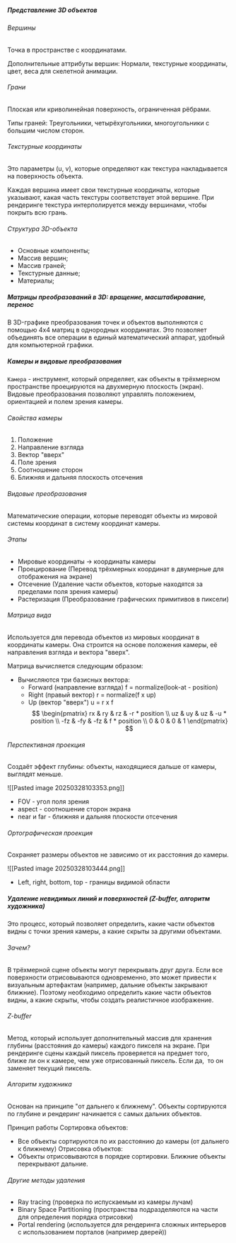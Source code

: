 ##### Представление 3D объектов

###### Вершины
Точка в пространстве с координатами.

Дополнительные аттрибуты вершин:
	Нормали, текстурные координаты, цвет, веса для скелетной анимации.
###### Грани
Плоская или криволинейная поверхность, ограниченная рёбрами.

Типы граней:
	Треугольники, четырёхугольники, многоугольники с большим числом сторон.
###### Текстурные координаты
Это параметры (u, v), которые определяют как текстура накладывается на поверхность объекта.

Каждая вершина имеет свои текстурные координаты, которые указывают, какая часть текстуры соответствует этой вершине.
При рендеринге текстура интерполируется между вершинами, чтобы покрыть всю грань.
###### Структура 3D-объекта
- Основные компоненты;
- Массив вершин;
- Массив граней;
- Текстурные данные;
- Материалы;

##### Матрицы преобразований в 3D: вращение, масштабирование, перенос
В 3D-графике преобразования точек и объектов выполняются с помощью 4x4 матриц в однородных координатах. Это позволяет объединять все операции в единый математический аппарат, удобный для компьютерной графики.

##### Камеры и видовые преобразования
`Камера` - инструмент, который определяет, как объекты в трёхмерном пространстве проецируются на двухмерную плоскость (экран). Видовые преобразования позволяют управлять положением, ориентацией и полем зрения камеры.
###### Свойства камеры
1. Положение
2. Направление взгляда
3. Вектор "вверх"
4. Поле зрения
5. Соотношение сторон
6. Ближняя и дальняя плоскость отсечения
###### Видовые преобразования
Математические операции, которые переводят объекты из мировой системы координат в систему координат камеры.
###### Этапы
- Мировые координаты -> координаты камеры
- Проецирование (Перевод трёхмерных координат в двумерные для отображения на экране)
- Отсечение (Удаление части объектов, которые находятся за пределами поля зрения камеры)
- Растеризация (Преобразование графических примитивов в пиксели)
###### Матрица вида
Используется для перевода объектов из мировых координат в координаты камеры. Она строится на основе положения камеры, её направления взгляда и вектора "вверх".

Матрица вычисляется следующим образом:
- Вычисляются три базисных вектора:
	- Forward (направление взгляда) f = normalize(look-at - position)
	- Right (правый вектор) r = normalize(f x up)
	- Up (вектор "вверх") u = r x f
$$
\begin{pmatrix}
rx & ry & rz & -r * position \\
uz & uy & uz & -u * position \\
-fz & -fy & -fz & f * position \\
0 & 0 & 0 & 1
\end{pmatrix}
$$
###### Перспективная проекция
Создаёт эффект глубины: объекты, находящиеся дальше от камеры, выглядят меньше.

![[Pasted image 20250328103353.png]]

- FOV - угол поля зрения
- aspect - соотношение сторон экрана
- near и far - ближняя и дальняя плоскости отсечения
###### Ортографическая проекция
Сохраняет размеры объектов не зависимо от их расстояния до камеры.

![[Pasted image 20250328103444.png]]

- Left, right, bottom, top - границы видимой области

##### Удаление невидимых линий и поверхностей (Z-buffer, алгоритм художника)
Это процесс, который позволяет определить, какие части объектов видны с точки зрения камеры, а какие скрыты за другими объектами.
###### Зачем?
В трёхмерной сцене объекты могут перекрывать друг друга. Если все поверхности отрисовываются одновременно, это может привести к визуальным артефактам (например, дальние объекты закрывают ближние). Поэтому необходимо определить какие части объектов видны, а какие скрыты, чтобы создать реалистичное изображение.
###### Z-buffer
Метод, который использует дополнительный массив для хранения глубины (расстояния до камеры) каждого пикселя на экране. При рендеринге сцены каждый пиксель проверяется на предмет того, ближе ли он к камере, чем уже отрисованный пиксель. Если да,  то он заменяет текущий пиксель.
###### Алгоритм художника
Основан на принципе "от дальнего к ближнему". Объекты сортируются по глубине и рендеринг начинается с самых дальних объектов.

Принцип работы
Сортировка объектов:
- Все объекты сортируются по их расстоянию до камеры (от дальнего к ближнему)
Отрисовка объектов:
- Объекты отрисовываются в порядке сортировки. Ближние объекты перекрывают дальние.
###### Другие методы удаления
- Ray tracing (проверка по испускаемым из камеры лучам)
- Binary Space Partitioning (пространства подразделяются на части для определения порядка отрисовки)
- Portal rendering (используется для рендеринга сложных интерьеров с использованием порталов (например дверей))